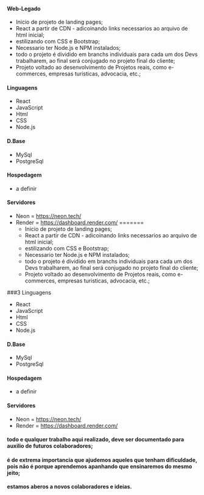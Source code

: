 #### Web-Legado

- Inicio de projeto de landing pages;
- React a partir de CDN - adicoinando links necessarios ao arquivo de html inicial;
- estilizando com CSS e Bootstrap;
- Necessario ter Node.js e NPM instalados;
- todo o projeto é dividido em branchs individuais para cada um dos Devs trabalharem, ao final será conjugado no projeto final do cliente;
- Projeto voltado ao desenvolvimento de Projetos reais, como e-commerces, empresas turisticas, advocacia, etc.;

#### Linguagens
- React
- JavaScript
- Html
- CSS
- Node.js

#### D.Base
- MySql
- PostgreSql

#### Hospedagem
- a definir

#### Servidores
- Neon = https://neon.tech/
- Render = https://dashboard.render.com/
=======
  - Inicio de projeto de landing pages;
  - React a partir de CDN - adicoinando links necessarios ao arquivo de html inicial;
  - estilizando com CSS e Bootstrap;
  - Necessario ter Node.js e NPM instalados;
  - todo o projeto é dividido em branchs individuais para cada um dos Devs trabalharem, ao final será conjugado no projeto final do cliente;
  - Projeto voltado ao desenvolvimento de Projetos reais, como e-commerces, empresas turisticas, advocacia, etc.;

###3 Linguagens
  - React
  - JavaScript
  - Html
  - CSS
  - Node.js

#### D.Base
  - MySql
  - PostgreSql

#### Hospedagem
  - a definir


#### Servidores
  - Neon = https://neon.tech/
  - Render = https://dashboard.render.com/



#### todo e qualquer trabalho aqui realizado, deve ser documentado para auxilio de futuros colaboradores;
#### é de extrema importancia que ajudemos aqueles que tenham dificuldade, pois não é porque aprendemos apanhando que ensinaremos do mesmo jeito;


#### estamos aberos a novos colaboradores e ideias.